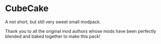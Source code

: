 # CubeCake
A not short, but still very sweet small modpack.

Thank you to all the original mod authors whose mods have been perfectly blended and baked together to make this pack! 

